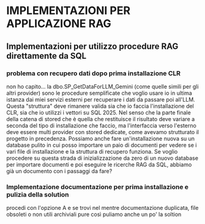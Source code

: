 # IMPLEMENTAZIONI PER APPLICAZIONE RAG

## Implementazioni per utilizzo procedure RAG direttamente da SQL

### problema con recupero dati dopo prima installazione CLR
non ho capito... la dbo.SP_GetDataForLLM_Gemini (come quelle simili per gli altri provider) sono le procedure semplificate che voglio usare io in ultima istanza dai miei servizi esterni per recuperare i dati da passare poi all'LLM. Questa "struttura" deve rimanere valida sia che io faccia l'installazione del CLR, sia che io utilizzi i vettori su SQL 2025. Nel senso che la parte finale della catena di stored che è quella che restituisce il risultato deve variare a seconda del tipo di installazione che faccio, ma l'interfaccia verso l'esterno deve essere multi provider con stored dedicate, come avevamo strutturato il progetto in precedenza. Possiamo anche fare un'installazione nuova su un database pulito in cui posso importare un paio di documenti per vedere se i vari file di installazione e la struttura di recupero funziona. Se voglio procedere su questa strada di inizializzazione da zero di un nuovo database per importare documenti e poi eseguire le ricerche RAG da SQL, abbiamo già un documento con i passaggi da fare?

### Implementazione documentazione per prima installazione e pulizia della solution
procedi con l'opzione A e se trovi nel mentre documentazione duplicata, file obsoleti o non utili archiviali pure così puliamo anche un po' la soltion